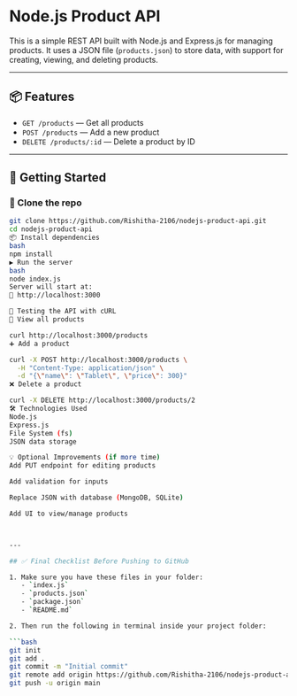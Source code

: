 # Node.js Product API

This is a simple REST API built with Node.js and Express.js for managing products. It uses a JSON file (`products.json`) to store data, with support for creating, viewing, and deleting products.

---

## 📦 Features

- `GET /products` — Get all products
- `POST /products` — Add a new product
- `DELETE /products/:id` — Delete a product by ID

---

## 🚀 Getting Started

### 📁 Clone the repo

```bash
git clone https://github.com/Rishitha-2106/nodejs-product-api.git
cd nodejs-product-api
📦 Install dependencies
bash
npm install
▶️ Run the server
bash
node index.js
Server will start at:
📍 http://localhost:3000

🧪 Testing the API with cURL
📍 View all products

curl http://localhost:3000/products
➕ Add a product

curl -X POST http://localhost:3000/products \
  -H "Content-Type: application/json" \
  -d "{\"name\": \"Tablet\", \"price\": 300}"
❌ Delete a product

curl -X DELETE http://localhost:3000/products/2
🛠 Technologies Used
Node.js
Express.js
File System (fs)
JSON data storage

💡 Optional Improvements (if more time)
Add PUT endpoint for editing products

Add validation for inputs

Replace JSON with database (MongoDB, SQLite)

Add UI to view/manage products



---

## ✅ Final Checklist Before Pushing to GitHub

1. Make sure you have these files in your folder:
   - `index.js`
   - `products.json`
   - `package.json`
   - `README.md`

2. Then run the following in terminal inside your project folder:

```bash
git init
git add .
git commit -m "Initial commit"
git remote add origin https://github.com/Rishitha-2106/nodejs-product-api.git
git push -u origin main
